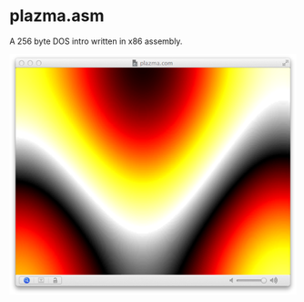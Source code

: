 plazma.asm
==========

A 256 byte DOS intro written in x86 assembly.

[![See on Vimeo](screenshot.png)](https://vimeo.com/132421840)
